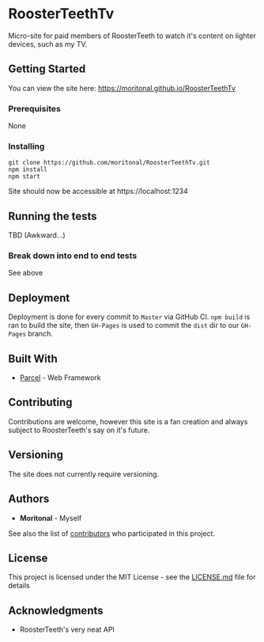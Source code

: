 # RoosterTeethTv
 
Micro-site for paid members of RoosterTeeth to watch it's content on lighter devices, such as my TV.

## Getting Started

You can view the site here: https://moritonal.github.io/RoosterTeethTv

### Prerequisites

None

### Installing

```
git clone https://github.com/moritonal/RoosterTeethTv.git
npm install
npm start
```

Site should now be accessible at https://localhost:1234

## Running the tests

TBD (Awkward...)

### Break down into end to end tests

See above

## Deployment

Deployment is done for every commit to `Master` via GitHub CI. `npm build` is ran to build the site, then `GH-Pages` is used to commit the `dist` dir to our `GH-Pages` branch.

## Built With

* [Parcel](https://parceljs.org/) - Web Framework

## Contributing

Contributions are welcome, however this site is a fan creation and always subject to RoosterTeeth's say on it's future.

## Versioning

The site does not currently require versioning.

## Authors

* **Moritonal** - Myself

See also the list of [contributors](https://github.com/moritonal/RoosterTeethTv/contributors) who participated in this project.

## License

This project is licensed under the MIT License - see the [LICENSE.md](LICENSE.md) file for details

## Acknowledgments

* RoosterTeeth's very neat API

